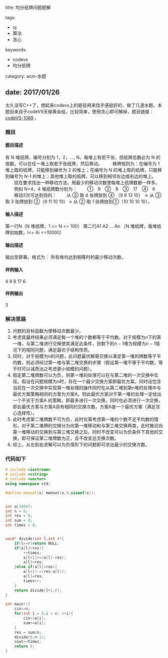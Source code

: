 title: 均分纸牌问题题解

tags: 
 - oj
 - 算法
 - 贪心

keywords:
 - codevs
 - 均分纸牌

category: acm-水题

date: 2017/01/26
---

太久没写C++了，想起来codevs上的题目用来找手感挺好的，做了几道水题。本题目来自于codeVS天梯黄金组，比较简单，使用贪心即可解掉，题目链接：[codeVS-1089](http://codevs.cn/problem/1098/) 。
<!--more-->
### 题目

####  题目描述                   

 有 N 堆纸牌，编号分别为 1，2，…, N。每堆上有若干张，但纸牌总数必为 N 的倍数。可以在任一堆上取若于张纸牌，然后移动。
 　　移牌规则为：在编号为 1 堆上取的纸牌，只能移到编号为 2 的堆上；在编号为 N 的堆上取的纸牌，只能移到编号为 N-1 的堆上；其他堆上取的纸牌，可以移到相邻左边或右边的堆上。
 　　现在要求找出一种移动方法，用最少的移动次数使每堆上纸牌数都一样多。
 　　例如 N=4，4 堆纸牌数分别为：
 　　①　9　②　8　③　17　④　6
 　　移动3次可达到目的：
 　　从 ③ 取 4 张牌放到 ④ （9 8 13 10） -> 从 ③ 取 3 张牌放到 ②（9 11 10 10）-> 从 ② 取 1 张牌放到①（10 10 10 10）。

#### 输入描述

第一行N（N 堆纸牌，1 <= N <= 100）
第二行A1 A2 … An （N 堆纸牌，每堆纸牌初始数，l<= Ai <=10000）

#### 输出描述

输出至屏幕。格式为：
所有堆均达到相等时的最少移动次数。

#### 样例输入

4
9 8 17 6

#### 样例输出

3

### 解决思路

1. 问题的目标函数为使移动次数最少。
2. 考虑其最终结果必须满足每一个堆的个数都等于平均数。对于规模为$n$下的第一堆，与第二堆进行交换使其满足此条件，则剩下的$n-1$堆为规模为$n-1$情况下的相同问题，满足最优子结构性质。
3. 同时，对于规模为n的问题，此问题最优解需交换以满足第一堆的牌数等于平均数，则必须经过第一堆与第二堆交换的步骤（假设第一堆不等于平均数，等于时可以减而治之考虑更小规模的问题）。
4. 假定第二堆牌数可以为负，则第一堆的处理可以在与第二堆的一次交换中实现。假设在问题规模为n时，存在一个最少交换方案即最优方案。同时设包含当前在一次交换中实现第一堆处理的操作同时在从第二堆到第n堆的处理中与最优方案策略相同的方案为方案A。则此最优方案对于第一堆的处理一定给出一个不劣于方案A 的策略，即最多进行一次交换，同时也必须进行一次交换，即此最优方案与方案A具有相同的交换次数，方案A是一个最优方案（满足贪心选择性）。
5. 此时考虑第二堆牌数不可为负，此时仅需考虑第一堆的个数不足平均数的情形。对于第二堆牌的交换分为向第一堆移动和与第三堆交换两类，此时推迟向第一堆移动的交换到与第三堆交换之后，同时不改变可以为负条件下其他的交换，即可保证第二堆牌数为正，且不改变总交换次数。
6. 综上，从左到右求解可以为负情形下的问题即可求出最少的交换次数。

### 代码如下

```c++
# include <iostream>
# include <cstring>
# include <vector>
using namespace std;

#define memset(x) memset(x,0,sizeof(x));


int a[1000];
int n = 0;
int res = 0;
int sum = 0;
int times = 0;


void* divide(int l,int r){
    if(l==r)return NULL;
    if(a[l]>res){
        ++times;
        a[l+1]+=(a[l]-res);
        a[l]=res;
    }else if(a[l]<res){
        a[l+1]-=(res-a[l]);
        a[l]=res;
        times++;
    }
    return divide(l+1,r);
}

int main(){
    cin>>n;
    for(int i = 0;i < n; ++i){
        cin>>a[i];
        sum+=a[i];
    }
    res = sum/n;
    divide(0,n-1);
    cout<<times;
    return 0;
}

```

